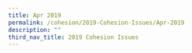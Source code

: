```yaml
---
title: Apr 2019
permalink: /cohesion/2019-Cohesion-Issues/Apr-2019
description: ""
third_nav_title: 2019 Cohesion Issues
---
```

